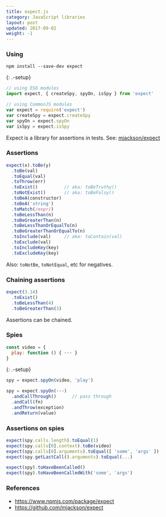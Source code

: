 ```yaml
---
title: expect.js
category: JavaScript libraries
layout: post
updated: 2017-09-02
weight: -1
---
```


### Using

```
npm install --save-dev expect
```
{: .-setup}

```js
// using ES6 modules
import expect, { createSpy, spyOn, isSpy } from 'expect'
```

```js
// using CommonJS modules
var expect = require('expect')
var createSpy = expect.createSpy
var spyOn = expect.spyOn
var isSpy = expect.isSpy
```

Expect is a library for assertions in tests.
See: [mjackson/expect](https://github.com/mjackson/expect)

### Assertions

```js
expect(x).toBe(y)
  .toBe(val)
  .toEqual(val)
  .toThrow(err)
  .toExist()          // aka: toBeTruthy()
  .toNotExist()       // aka: toBeFalsy()
  .toBeA(constructor)
  .toBeA('string')
  .toMatch(/expr/)
  .toBeLessThan(n)
  .toBeGreaterThan(n)
  .toBeLessThanOrEqualTo(n)
  .toBeGreaterThanOrEqualTo(n)
  .toInclude(val)     // aka: toContain(val)
  .toExclude(val)
  .toIncludeKey(key)
  .toExcludeKey(key)
```

Also: `toNotBe`, `toNotEqual`, etc for negatives.

### Chaining assertions

```js
expect(3.14)
  .toExist()
  .toBeLessThan(4)
  .toBeGreaterThan(3)
```

Assertions can be chained.

### Spies

```js
const video = {
  play: function () { ··· }
}
```
{: .-setup}

```js
spy = expect.spyOn(video, 'play')
```

```js
spy = expect.spyOn(···)
  .andCallThrough()      // pass through
  .andCall(fn)
  .andThrow(exception)
  .andReturn(value)
```

### Assertions on spies

```js
expect(spy.calls.length).toEqual(1)
expect(spy.calls[0].context).toBe(video)
expect(spy.calls[0].arguments).toEqual([ 'some', 'args' ])
expect(spy.getLastCall().arguments).toEqual(...)
```

```js
expect(spy).toHaveBeenCalled()
expect(spy).toHaveBeenCalledWith('some', 'args')
```

### References

- <https://www.npmjs.com/package/expect>
- <https://github.com/mjackson/expect>
